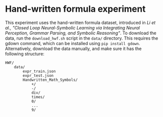 # Hand-written formula experiment
This experiment uses the hand-written formula dataset, introduced in *Li et al., "Closed Loop Neural-Symbolic Learning via Integrating Neural Perception, Grammar Parsing, and Symbolic Reasoning"*.
To download the data, run the `download_hwf.sh` script in the `data/` directory. This requires the gdown command, which can be installed using `pip install gdown`.
Alternatively, download the data manually, and make sure it has the following structure:
```
HWF/
    data/
        expr_train.json
        expr_test.json
        Handwritten_Math_Symbols/
            +/
            -/
            div/
            times/
            0/
            ...
            9/
```

